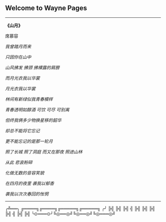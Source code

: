 ## Welcome to Wayne Pages


---

**《山月》**

席慕容

*我曾踏月而来*

*只因你在山中*

*山风拂发 拂颈 拂裸露的肩膀*

*而月光衣我以华裳*

*月光衣我以华裳*

*林间有新绿似我青春模样*

*青春透明如醇酒 可饮 可尽 可别离*

*但终我俩多少物换星移的韶华*

*却总不能将它忘记*

*更不能忘记的是那一轮月*

*照了长城 照了洞庭 而又在那夜 照进山林*

*从此 悲哀粉碎*

*化做无数的音容笑貌*

*在四月的夜里 袭我以郁香*

*袭我以次次春回的怅惘*



***

 ╭╩══╮ ╔════╗╔════╗╔═════╗╔═════╗
╭╯ ╠╣ ╠╣ ╠╣ ╣ ╠╣ ╠╣ ╠╣ ╠╣ ╣ ╠╣ ╠╣
╰⊙═══⊙╯╚◎══◎╝╚◎══◎╝╚◎═══◎╝


